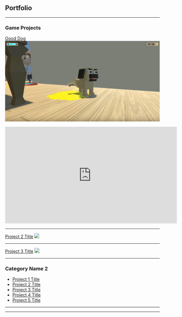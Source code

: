 ## Portfolio

---

### Game Projects

[Good Dog](/sample_page)
<img src="images/good dog cover.PNG?raw=true"/>
<iframe width="560" height="315" src="https://www.youtube.com/embed/MVM3E16AhpA" frameborder="0" allow="accelerometer; autoplay; encrypted-media; gyroscope; picture-in-picture" allowfullscreen></iframe>

---
[Project 2 Title](/pdf/sample_presentation.pdf)
<img src="images/dummy_thumbnail.jpg?raw=true"/>

---
[Project 3 Title](http://example.com/)
<img src="images/dummy_thumbnail.jpg?raw=true"/>

---

### Category Name 2

- [Project 1 Title](http://example.com/)
- [Project 2 Title](http://example.com/)
- [Project 3 Title](http://example.com/)
- [Project 4 Title](http://example.com/)
- [Project 5 Title](http://example.com/)

---




---
